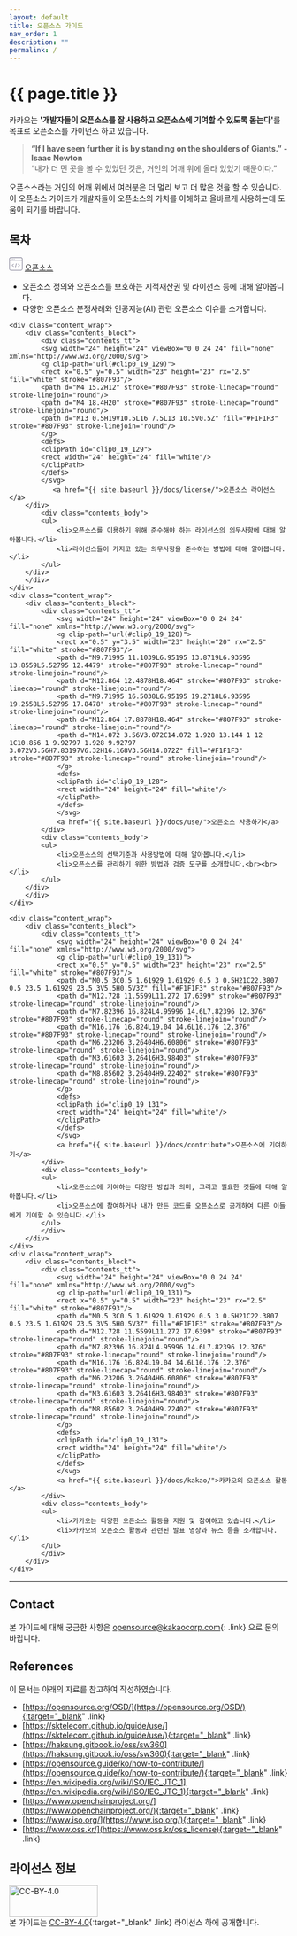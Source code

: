 ```yaml
---
layout: default
title: 오픈소스 가이드
nav_order: 1
description: ""
permalink: /
---
```

# {{ page.title }}

[//]: # ()
[//]: # (카카오는 **'오픈소스를 잘 사용하고 오픈소스에 기여할 수 있도록 돕는다'**는 목표를 가지고 오픈소스 가이던스를 하고 있습니다.  )

[//]: # (이 오픈소스 가이드가 오픈소스의 가치를 이해하고, 오픈소스를 올바르게 사용하고 기여하는데 도움이 되기를 바랍니다.)

[//]: # ({: .new .fs-4 })

[//]: # ()
[//]: # (_“ If I have seen further it is by standing on the shoulders of Giants ”_{: .text-green-200 }_- Isaac Newton_)

[//]: # ({: .fs-5})

[//]: # ()
[//]: # (```markdown)

[//]: # (“ 내가 더 먼곳을 볼수 있었던것은, 거인의 어깨위에 올라 있었기 때문이다. ”)

[//]: # (오픈소스라는 거인의 어깨위에서 여러분은 더 멀리 보고 더 많은 것을 할 수 있습니다.)

[//]: # (```)

<div class="summary">
카카오는 <strong>'개발자들이 오픈소스를 잘 사용하고 오픈소스에 기여할 수 있도록 돕는다'</strong>를 목표로 오픈소스를 가이던스 하고 있습니다.<br>
</div>

><strong class="text-green-200 .fs-4">“If I have seen further it is by standing on the shoulders of Giants.”</strong> <strong>- Isaac Newton</strong><br>
> <span class="text-grey-666">“내가 더 먼 곳을 볼 수 있었던 것은, 거인의 어깨 위에 올라 있었기 때문이다.”</span>

<div class="summary">
오픈소스라는 거인의 어깨 위에서 여러분은 더 멀리 보고 더 많은 것을 할 수 있습니다.<br> 
이 오픈소스 가이드가 개발자들이 오픈소스의 가치를 이해하고 올바르게 사용하는데 도움이 되기를 바랍니다.
</div>


## 목차


<div style="max-width:960px">
    <div class="content_wrap">
        <div class="contents_block">
            <div class="contents_tt">
                <svg width="24" height="24" viewBox="0 0 24 24" fill="none" xmlns="http://www.w3.org/2000/svg">
                <g clip-path="url(#clip0_19_131)">
                <rect x="0.5" y="0.5" width="23" height="23" rx="2.5" fill="white" stroke="#807F93"/>
                <path d="M0.5 3C0.5 1.61929 1.61929 0.5 3 0.5H21C22.3807 0.5 23.5 1.61929 23.5 3V5.5H0.5V3Z" fill="#F1F1F3" stroke="#807F93"/>
                <path d="M12.728 11.5599L11.272 17.6399" stroke="#807F93" stroke-linecap="round" stroke-linejoin="round"/>
                <path d="M7.82396 16.824L4.95996 14.6L7.82396 12.376" stroke="#807F93" stroke-linecap="round" stroke-linejoin="round"/>
                <path d="M16.176 16.824L19.04 14.6L16.176 12.376" stroke="#807F93" stroke-linecap="round" stroke-linejoin="round"/>
                <path d="M6.23206 3.26404H6.60806" stroke="#807F93" stroke-linecap="round" stroke-linejoin="round"/>
                <path d="M3.61603 3.26416H3.98403" stroke="#807F93" stroke-linecap="round" stroke-linejoin="round"/>
                <path d="M8.85602 3.26404H9.22402" stroke="#807F93" stroke-linecap="round" stroke-linejoin="round"/>
                </g>
                <defs>
                <clipPath id="clip0_19_131">
                <rect width="24" height="24" fill="white"/>
                </clipPath>
                </defs>
                </svg>
                <a href="{{ site.baseurl }}/docs/opensource/">오픈소스</a>
            </div>
            <div class="contents_body">
                <ul>
                    <li>오픈소스 정의와 오픈소스를 보호하는 지적재산권 및 라이선스 등에 대해 알아봅니다.</li>
                    <li>다양한 오픈소스 분쟁사례와 인공지능(AI) 관련 오픈소스 이슈를 소개합니다.</li>
                </ul>
            </div>
        </div>
    </div>

    <div class="content_wrap">
        <div class="contents_block">
            <div class="contents_tt">
            <svg width="24" height="24" viewBox="0 0 24 24" fill="none" xmlns="http://www.w3.org/2000/svg">
            <g clip-path="url(#clip0_19_129)">
            <rect x="0.5" y="0.5" width="23" height="23" rx="2.5" fill="white" stroke="#807F93"/>
            <path d="M4 15.2H12" stroke="#807F93" stroke-linecap="round" stroke-linejoin="round"/>
            <path d="M4 18.4H20" stroke="#807F93" stroke-linecap="round" stroke-linejoin="round"/>
            <path d="M13 0.5H19V10.5L16 7.5L13 10.5V0.5Z" fill="#F1F1F3" stroke="#807F93" stroke-linejoin="round"/>
            </g>
            <defs>
            <clipPath id="clip0_19_129">
            <rect width="24" height="24" fill="white"/>
            </clipPath>
            </defs>
            </svg>
               <a href="{{ site.baseurl }}/docs/license/">오픈소스 라이선스</a>
        </div>
            <div class="contents_body">
            <ul>
                <li>오픈소스를 이용하기 위해 준수해야 하는 라이선스의 의무사항에 대해 알아봅니다.</li>
                <li>라이선스들이 가지고 있는 의무사항을 준수하는 방법에 대해 알아봅니다.</li>
            </ul>
        </div>
        </div>
    </div>
    <div class="content_wrap">
        <div class="contents_block">
            <div class="contents_tt">
                <svg width="24" height="24" viewBox="0 0 24 24" fill="none" xmlns="http://www.w3.org/2000/svg">
                <g clip-path="url(#clip0_19_128)">
                <rect x="0.5" y="3.5" width="23" height="20" rx="2.5" fill="white" stroke="#807F93"/>
                <path d="M9.71995 11.1039L6.95195 13.8719L6.93595 13.8559L5.52795 12.4479" stroke="#807F93" stroke-linecap="round" stroke-linejoin="round"/>
                <path d="M12.864 12.4878H18.464" stroke="#807F93" stroke-linecap="round" stroke-linejoin="round"/>
                <path d="M9.71995 16.5038L6.95195 19.2718L6.93595 19.2558L5.52795 17.8478" stroke="#807F93" stroke-linecap="round" stroke-linejoin="round"/>
                <path d="M12.864 17.8878H18.464" stroke="#807F93" stroke-linecap="round" stroke-linejoin="round"/>
                <path d="M14.072 3.56V3.072C14.072 1.928 13.144 1 12 1C10.856 1 9.92797 1.928 9.92797 3.072V3.56H7.83197V6.32H16.168V3.56H14.072Z" fill="#F1F1F3" stroke="#807F93" stroke-linecap="round" stroke-linejoin="round"/>
                </g>
                <defs>
                <clipPath id="clip0_19_128">
                <rect width="24" height="24" fill="white"/>
                </clipPath>
                </defs>
                </svg>
                <a href="{{ site.baseurl }}/docs/use/">오픈소스 사용하기</a>
            </div>
            <div class="contents_body">
            <ul>
                <li>오픈소스의 선택기준과 사용방법에 대해 알아봅니다.</li>
                <li>오픈소스를 관리하기 위한 방법과 검증 도구를 소개합니다.<br><br></li>
            </ul>
        </div>
        </div>
    </div>
    
    <div class="content_wrap">
        <div class="contents_block">
            <div class="contents_tt">
                <svg width="24" height="24" viewBox="0 0 24 24" fill="none" xmlns="http://www.w3.org/2000/svg">
                <g clip-path="url(#clip0_19_131)">
                <rect x="0.5" y="0.5" width="23" height="23" rx="2.5" fill="white" stroke="#807F93"/>
                <path d="M0.5 3C0.5 1.61929 1.61929 0.5 3 0.5H21C22.3807 0.5 23.5 1.61929 23.5 3V5.5H0.5V3Z" fill="#F1F1F3" stroke="#807F93"/>
                <path d="M12.728 11.5599L11.272 17.6399" stroke="#807F93" stroke-linecap="round" stroke-linejoin="round"/>
                <path d="M7.82396 16.824L4.95996 14.6L7.82396 12.376" stroke="#807F93" stroke-linecap="round" stroke-linejoin="round"/>
                <path d="M16.176 16.824L19.04 14.6L16.176 12.376" stroke="#807F93" stroke-linecap="round" stroke-linejoin="round"/>
                <path d="M6.23206 3.26404H6.60806" stroke="#807F93" stroke-linecap="round" stroke-linejoin="round"/>
                <path d="M3.61603 3.26416H3.98403" stroke="#807F93" stroke-linecap="round" stroke-linejoin="round"/>
                <path d="M8.85602 3.26404H9.22402" stroke="#807F93" stroke-linecap="round" stroke-linejoin="round"/>
                </g>
                <defs>
                <clipPath id="clip0_19_131">
                <rect width="24" height="24" fill="white"/>
                </clipPath>
                </defs>
                </svg>
                <a href="{{ site.baseurl }}/docs/contribute">오픈소스에 기여하기</a>
            </div>
            <div class="contents_body">
            <ul>
                <li>오픈소스에 기여하는 다양한 방법과 의미, 그리고 필요한 것들에 대해 알아봅니다.</li>
                <li>오픈소스에 참여하거나 내가 만든 코드를 오픈소스로 공개하여 다른 이들에게 기여할 수 있습니다.</li>
            </ul>
            </div>
        </div>
    </div>
    <div class="content_wrap">
        <div class="contents_block">
            <div class="contents_tt">
                <svg width="24" height="24" viewBox="0 0 24 24" fill="none" xmlns="http://www.w3.org/2000/svg">
                <g clip-path="url(#clip0_19_131)">
                <rect x="0.5" y="0.5" width="23" height="23" rx="2.5" fill="white" stroke="#807F93"/>
                <path d="M0.5 3C0.5 1.61929 1.61929 0.5 3 0.5H21C22.3807 0.5 23.5 1.61929 23.5 3V5.5H0.5V3Z" fill="#F1F1F3" stroke="#807F93"/>
                <path d="M12.728 11.5599L11.272 17.6399" stroke="#807F93" stroke-linecap="round" stroke-linejoin="round"/>
                <path d="M7.82396 16.824L4.95996 14.6L7.82396 12.376" stroke="#807F93" stroke-linecap="round" stroke-linejoin="round"/>
                <path d="M16.176 16.824L19.04 14.6L16.176 12.376" stroke="#807F93" stroke-linecap="round" stroke-linejoin="round"/>
                <path d="M6.23206 3.26404H6.60806" stroke="#807F93" stroke-linecap="round" stroke-linejoin="round"/>
                <path d="M3.61603 3.26416H3.98403" stroke="#807F93" stroke-linecap="round" stroke-linejoin="round"/>
                <path d="M8.85602 3.26404H9.22402" stroke="#807F93" stroke-linecap="round" stroke-linejoin="round"/>
                </g>
                <defs>
                <clipPath id="clip0_19_131">
                <rect width="24" height="24" fill="white"/>
                </clipPath>
                </defs>
                </svg>
                <a href="{{ site.baseurl }}/docs/kakao/">카카오의 오픈소스 활동</a>
            </div>
            <div class="contents_body">
            <ul>
                <li>카카오는 다양한 오픈소스 활동을 지원 및 참여하고 있습니다.</li>
                <li>카카오의 오픈소스 활동과 관련된 발표 영상과 뉴스 등을 소개합니다.</li>
            </ul>
            </div>
        </div>
    </div>
</div>


---

## Contact
본 가이드에 대해 궁금한 사항은 [opensource@kakaocorp.com](mailto:opensource@kakaocorp.com){: .link} 으로 문의 바랍니다.

## References
이 문서는 아래의 자료를 참고하여 작성하였습니다.
- [https://opensource.org/OSD/](https://opensource.org/OSD/){:target="_blank" .link}
- [https://sktelecom.github.io/guide/use/](https://sktelecom.github.io/guide/use/){:target="_blank" .link}
- [https://haksung.gitbook.io/oss/sw360](https://haksung.gitbook.io/oss/sw360){:target="_blank" .link}
- [https://opensource.guide/ko/how-to-contribute/](https://opensource.guide/ko/how-to-contribute/){:target="_blank" .link}
- [https://en.wikipedia.org/wiki/ISO/IEC_JTC_1](https://en.wikipedia.org/wiki/ISO/IEC_JTC_1){:target="_blank" .link}
- [https://www.openchainproject.org/](https://www.openchainproject.org/){:target="_blank" .link}
- [https://www.iso.org/](https://www.iso.org/){:target="_blank" .link}
- [https://www.oss.kr/](https://www.oss.kr/oss_license){:target="_blank" .link}

## 라이선스 정보
<img src="https://t1.kakaocdn.net/olive/ossguide/ccby.png" width="160" height="56" alt="CC-BY-4.0" class="mb-3" /><br>
본 가이드는 [CC-BY-4.0](https://github.daumkakao.com/oss/kakao.github.io/blob/main/CC-BY-4.0){:target="_blank" .link} 라이선스 하에 공개합니다.
